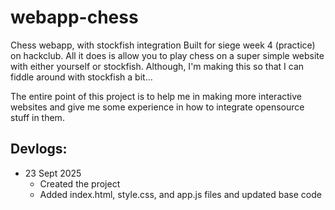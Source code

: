 # webapp-chess
Chess webapp, with stockfish integration
Built for siege week 4 (practice) on hackclub. All it does is allow you to play chess on a super simple website with either yourself or stockfish. Although, I'm making this so that I can fiddle around with stockfish a bit...

The entire point of this project is to help me in making more interactive websites and give me some experience in how to integrate opensource stuff in them.
## Devlogs:
- 23 Sept 2025
    - Created the project
    - Added index.html, style.css, and app.js files and updated base code
